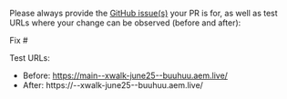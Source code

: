 Please always provide the [GitHub issue(s)](../issues) your PR is for, as well as test URLs where your change can be observed (before and after):

Fix #<gh-issue-id>

Test URLs:
- Before: https://main--xwalk-june25--buuhuu.aem.live/
- After: https://<branch>--xwalk-june25--buuhuu.aem.live/
